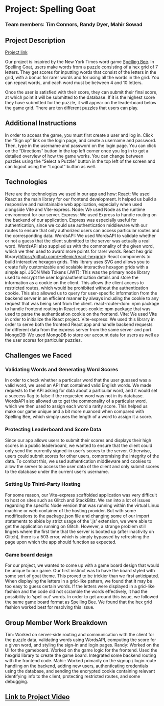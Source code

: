 # Project: Spelling Goat

### Team members: Tim Connors, Randy Dyer, Mahir Sowad

## Project Description

[Project link](https://spelling-goat.glitch.me/)

Our project is inspired by the New York Times word game [Spelling Bee](https://www.nytimes.com/puzzles/spelling-bee). In Spelling Goat, users make words from a puzzle consisting of a hex grid of 7 letters. They get scores for inputting words that consist of the letters in the grid, with a bonus for rarer words and for using all the words in the grid. You can repeat words, and each word must be between 4 and 10 letters.

Once the user is satisfied with their score, they can submit their final score, at which point it will be submitted to the database. If it is the highest score they have submitted for the puzzle, it will appear on the leaderboard below the game grid. There are ten different puzzles that users can play.

## Additional Instructions

In order to access the game, you must first create a user and log in. Click the “Sign up” link on the login page, and create a username and password. Then, type in the username and password on the login page. You can click on the “Directions” button in the top left corner once you log in to get a detailed overview of how the game works. You can change between puzzles using the “Select a Puzzle” button in the top left of the screen and can logout using the “Logout” button as well.

## Technologies

Here are the technologies we used in our app and how:
React: We used React as the main library for our frontend development. It helped us build a responsive and maintainable web application, especially when used alongside Vite and Vite-express.
Node: We used Node as the runtime environment for our server.
Express: We used Express to handle routing on the backend of our application. Express was especially useful for authentication, since we could use authentication middleware with our routes to ensure that only authorized users can access particular routes and the corresponding data.
WordsAPI: We used WordsAPI to validate whether or not a guess that the client submitted to the server was actually a real word. WordsAPI also supplied us with the commonality of the given word, which we then used to award more points for rarer words.
React hex grid library(https://github.com/Hellenic/react-hexgrid): React components to build interactive hexagon grids. This library uses SVG and allows you to create fully customizable and scalable interactive hexagon grids with a simple api.
JSON Web Tokens (JWT): This was the primary node library used to encrypt the user login/authentication details and store the information as a cookie on the client. This allows the client access to restricted routes, which would be prohibited without the authentication cookie. This also allowed us to query for user-specific information from the backend server in an efficient manner by always including the cookie to any request that was being sent from the client.
react-router-dom: npm package to handle frontend routing in React
react-cookie: npm package that was used to parse the authentication cookie on the frontend. 
Vite: We used Vite in order to initialize the React project.
Vite-express: We used this library in order to serve both the frontend React app and handle backend requests for different data from the express server from the same server and port. 
MongoDB: We used MongoDB to store our account data for users as well as the user scores for particular puzzles.

## Challenges we Faced

### Validating Words and Generating Word Scores
In order to check whether a particular word that the user guessed was a valid word, we used an API that contained valid English words. We made requests to the API asking for data about a particular word, and it would set a success flag to false if the requested word was not in its database. WordsAPI also allowed us to get the commonality of a particular word, which we then used to assign each word a rarity score. This helped us make our game unique and a bit more nuanced when compared with Spelling Bee, which simply uses the length of a word to assign it a score.

### Protecting Leaderboard and Score Data
Since our app allows users to submit their scores and displays their high scores in a public leaderboard, we wanted to ensure that the client could only send the currently signed-in user’s scores to the server. Otherwise, users could submit scores for other users, compromising the integrity of the data. To combat this, we used authentication middleware and cookies to allow the server to access the user data of the client and only submit scores to the database under the current user’s username.

### Setting Up Third-Party Hosting
For some reason, our Vite-express scaffolded application was very difficult to host on sites such as Glitch and StackBlitz. We ran into a lot of issues regarding the specific Node version that was running within the virtual Linux machine or web container of the hosting provider. But with some modifications to the package.json file and changing some of our import statements to abide by strict usage of the '.js' extension, we were able to get the application running on Glitch. However, a strange problem still lingers where the first time that the server is booted up (after inactivity on Glitch), there is a 503 error, which is simply bypassed by refreshing the page upon which the app should function as expected.

### Game board design
For our project, we wanted to come up with a game board design that would be unique to our game. Our first instinct was to have the board styled with some sort of goat theme. This proved to be trickier than we first anticipated. When displaying the letters in a grid-like pattern, we found that it may be too easy to guess certain words. If the letters were displayed in a grid-like fashion and the code did not scramble the words effectively, it had the possibility to ‘spell out’ words. In order to get around this issue, we followed the same game board format as Spelling Bee. We found that the hex grid fashion worked best for resolving this issue.

## Group Member Work Breakdown
Tim: Worked on server-side routing and communication with the client for the puzzle data, validating words using WordsAPI, computing the score for a given word, and styling the sign-in and login pages.
Randy: Worked on the UI for the gameboard. Worked on the game logic for the frontend. Used the hexgrid library to create the game board. Integrated some backend routing with the frontend code. 
Mahir: Worked primarily on the signup / login route handling on the backend, adding new users, authenticating credentials using the database, and sending the encrypted cookie containing relevant identifying info to the client, protecting restricted routes, and some debugging. 

## [Link to Project Video](https://youtu.be/eo0zA9iNv8Y)